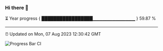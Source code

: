 ### Hi there 👋

⏳ Year progress { █████████████████▁▁▁▁▁▁▁▁▁▁▁▁▁ } 59.87 %

---

⏰ Updated on Mon, 07 Aug 2023 12:30:42 GMT

![Progress Bar CI](https://github.com/liununu/liununu/workflows/Progress%20Bar%20CI/badge.svg)
